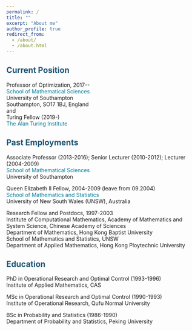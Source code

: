 ```yaml
---
permalink: /
title: ""
excerpt: "About me"
author_profile: true
redirect_from: 
  - /about/
  - /about.html
---
```


<style>
a:link {
  text-decoration: none;
}

a:visited {
  text-decoration: none;
}

a:hover {
  text-decoration: underline;
}

a:active {
  text-decoration: underline;
}
</style>


<span style="color:#225675">Current Position</span>
---
Professor of Optimization, 2017-- <br>
<a style="color:#007D98" href='https://www.soton.ac.uk/maths' target="_blank">School of Mathematical Sciences</a> <br>
University of Southampton <br>
Southampton, SO17 1BJ, England <br>
and <br>
Turing Fellow (2019-) <br>
<a style="color:#007D98" href='https://www.turing.ac.uk' target="_blank">The Alan Turing Institute</a> <br>

<span style="color:#225675">Past Employments</span>
---
Associate Professor (2013-2016);
Senior Lecturer (2010-2012);
Lecturer           (2004-2009) <br>
<a style="color:#007D98" href='https://www.soton.ac.uk/maths' target="_blank">School of Mathematical Sciences</a> <br>
University of Southampton <br>

Queen Elizabeth II Fellow, 2004-2009 (leave from 09.2004) <br>
<a style="color:#007D98" href='https://www.maths.unsw.edu.au' target="_blank">School of Mathematics and Statistics</a> <br>
University of New South Wales (UNSW), Australia <br>

Research Fellow and Postdocs, 1997-2003 <br>
Institute of Computational Mathematics, Academy of Mathematics and System Science, Chinese Academy of Sciences <br>
Department of Mathematics, Hong Kong Baptist University <br>
School of Mathematics and Statistics, UNSW <br>
Department of Applied Mathematics, Hong Kong Ploytechnic University <br>

<span style="color:#225675">Education</span>
---
PhD in Operational Research and Optimal Control (1993-1996) <br>
Institute of Applied Mathematics, CAS <br>

MSc in Operational Research and Optimal Control (1990-1993) <br>
Institute of Operational Research, Qufu Normal University <br>

BSc in Probability and Statistics (1986-1990) <br>
Department of Probability and Statistics, Peking University <br>
